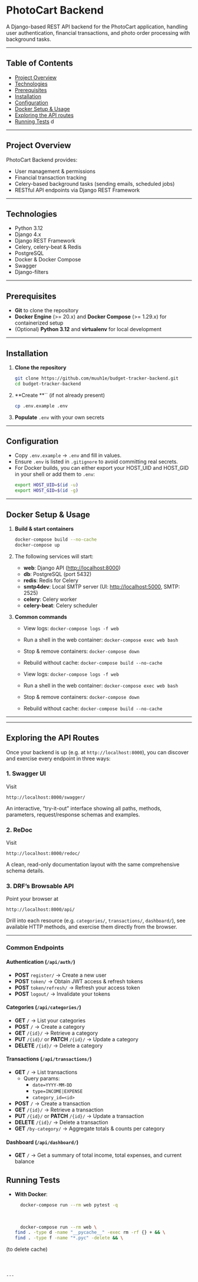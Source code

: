 # PhotoCart Backend

A Django-based REST API backend for the PhotoCart application, handling user authentication, financial transactions, and photo order processing with background tasks.

---

## Table of Contents

- [Project Overview](#project-overview)
- [Technologies](#technologies)
- [Prerequisites](#prerequisites)
- [Installation](#installation)
- [Configuration](#configuration)
- [Docker Setup & Usage](#docker-setup--usage)
-  [Exploring the API routes](#exploring-api--routes)
- [Running Tests](#running-tests)
d

---

## Project Overview

PhotoCart Backend provides:

- User management & permissions
- Financial transaction tracking
- Celery-based background tasks (sending emails, scheduled jobs)
- RESTful API endpoints via Django REST Framework

---

## Technologies

- Python 3.12
- Django 4.x
- Django REST Framework
- Celery, celery-beat & Redis
- PostgreSQL
- Docker & Docker Compose
- Swagger
- Django-filters
---

## Prerequisites

- **Git** to clone the repository
- **Docker Engine** (>= 20.x) and **Docker Compose** (>= 1.29.x) for containerized setup
- (Optional) **Python 3.12** and **virtualenv** for local development

---

## Installation

1. **Clone the repository**

   ```bash
   git clone https://github.com/muuh1e/budget-tracker-backend.git
   cd budget-tracker-backend
   ```

2. \*\*Create \*\*\`\` (if not already present)

   ```bash
   cp .env.example .env
   ```

3. **Populate** `.env` with your own secrets

---

## Configuration

- Copy `.env.example` → `.env` and fill in values.
- Ensure `.env` is listed in `.gitignore` to avoid committing real secrets.
- For Docker builds, you can either export your HOST\_UID and HOST\_GID in your shell or add them to `.env`:
  ```bash
  export HOST_UID=$(id -u)
  export HOST_GID=$(id -g)
  ```

---

## Docker Setup & Usage

1. **Build & start containers**

   ```bash
   docker-compose build --no-cache
   docker-compose up
   ```

2. The following services will start:

   - **web**: Django API ([http://localhost:8000](http://localhost:8000))
   - **db**: PostgreSQL (port 5432)
   - **redis**: Redis for Celery
   - **smtp4dev**: Local SMTP server (UI: [http://localhost:5000](http://localhost:5000), SMTP: 2525)
   - **celery**: Celery worker
   - **celery-beat**: Celery scheduler

3. **Common commands**

   - View logs: `docker-compose logs -f web`

   - Run a shell in the web container: `docker-compose exec web bash`

   - Stop & remove containers: `docker-compose down`

   - Rebuild without cache: `docker-compose build --no-cache`

   - View logs: `docker-compose logs -f web`

   - Run a shell in the web container: `docker-compose exec web bash`

   - Stop & remove containers: `docker-compose down`

   - Rebuild without cache: `docker-compose build --no-cache`

---

---

## Exploring the API Routes

Once your backend is up (e.g. at `http://localhost:8000`), you can discover and exercise every endpoint in three ways:

### 1. Swagger UI  
Visit  
```
http://localhost:8000/swagger/
```
An interactive, “try-it-out” interface showing all paths, methods, parameters, request/response schemas and examples.

### 2. ReDoc  
Visit  
```
http://localhost:8000/redoc/
```
A clean, read-only documentation layout with the same comprehensive schema details.

### 3. DRF’s Browsable API  
Point your browser at  
```
http://localhost:8000/api/
```
Drill into each resource (e.g. `categories/`, `transactions/`, `dashboard/`), see available HTTP methods, and exercise them directly from the browser.

---

### Common Endpoints

#### Authentication (`/api/auth/`)  
- **POST** `register/` → Create a new user  
- **POST** `token/` → Obtain JWT access & refresh tokens  
- **POST** `token/refresh/` → Refresh your access token  
- **POST** `logout/` → Invalidate your tokens

#### Categories (`/api/categories/`)  
- **GET** `/` → List your categories  
- **POST** `/` → Create a category  
- **GET** `/{id}/` → Retrieve a category  
- **PUT** `/{id}/` or **PATCH** `/{id}/` → Update a category  
- **DELETE** `/{id}/` → Delete a category  

#### Transactions (`/api/transactions/`)  
- **GET** `/` → List transactions  
  - Query params:  
    - `date=YYYY-MM-DD`  
    - `type=INCOME|EXPENSE`  
    - `category_id=<id>`  
- **POST** `/` → Create a transaction  
- **GET** `/{id}/` → Retrieve a transaction  
- **PUT** `/{id}/` or **PATCH** `/{id}/` → Update a transaction  
- **DELETE** `/{id}/` → Delete a transaction  
- **GET** `/by-category/` → Aggregate totals & counts per category

#### Dashboard (`/api/dashboard/`)  
- **GET** `/` → Get a summary of total income, total expenses, and current balance


## Running Tests

- **With Docker**:

  ```bash
	docker-compose run --rm web pytest -q
	
	
	
	docker-compose run --rm web \                         
  find . -type d -name "__pycache__" -exec rm -rf {} + && \
  find . -type f -name "*.pyc" -delete && \

(to delete cache)

  ```



---

